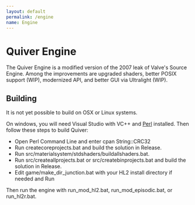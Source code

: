 ```yaml
---
layout: default
permalink: /engine
name: Engine
---
```


# Quiver Engine

The Quiver Engine is a modified version of the 2007 leak of Valve's Source Engine.
Among the improvements are upgraded shaders, better POSIX support (WIP), modernized
API, and better GUI via Ultralight (WIP).

## Building

It is not yet possible to build on OSX or Linux systems.

On windows, you will need Visual Studio with VC++ and [Perl](http://strawberryperl.com/)
installed. Then follow these steps to build Quiver:

- Open Perl Command Line and enter cpan String::CRC32
- Run createcoreprojects.bat and build the solution in Release.
- Run src/materialsystem/stdshaders/buildallshaders.bat.
- Run src/createallprojects.bat or src/createbinprojects.bat and build the solution in Release.
- Edit game/make_dir_junction.bat with your HL2 install directory if needed and Run

Then run the engine with run_mod_hl2.bat, run_mod_episodic.bat, or run_hl2r.bat.
